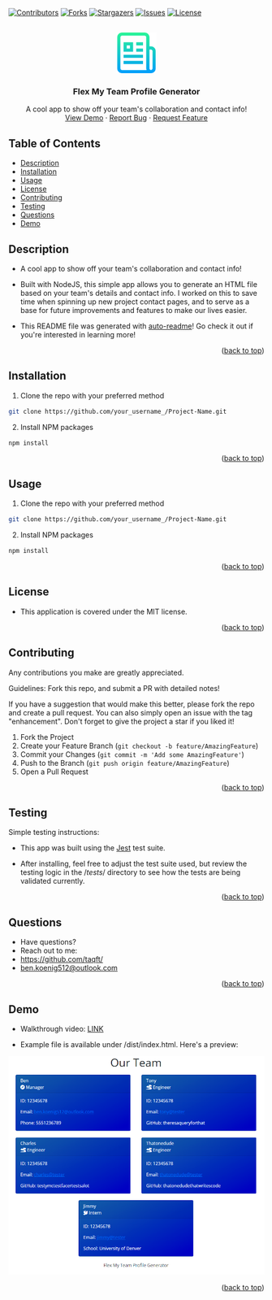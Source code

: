 <div id="top"></div>
<!--
*** Credit to Othneil Drew's Best-README-Template as the base
*** for this template and concept/layout. The following is an iteration
*** from that version, and contains similar structure, with some improvements
*** to allow for easy automation of the README generation process.
*** Check it out: https://github.com/othneildrew/Best-README-Template/
*** For more information about this README template version
*** see the following repo: https://github.com/taqft/auto-readme
-->

<!-- PROJECT SHIELDS -->
<!--
*** Reference links are enclosed in brackets [ ] instead of parentheses ( ).
*** See the bottom of this document for the declaration of the reference variables
*** for contributors-url, forks-url, etc. This is an optional, concise syntax you may use.
*** https://www.markdownguide.org/basic-syntax/#reference-style-links
-->
[![Contributors][contributors-shield]][contributors-url]
[![Forks][forks-shield]][forks-url]
[![Stargazers][stars-shield]][stars-url]
[![Issues][issues-shield]][issues-url]
[![License][license-shield]][license-url]


<!-- PROJECT LOGO -->
<br />
<div align="center">
  <a href="https://github.com/taqft/flex-my-team">
    <img src="assets/images/logo.png" alt="Logo" width="80" height="80">
  </a>

<h3 align="center">Flex My Team Profile Generator</h3>

  <p align="center">
    A cool app to show off your team's collaboration and contact info!
    <br />
    <a href="https://taqft.github.io/flex-my-team/">View Demo</a>
    ·
    <a href="https://github.com/taqft/flex-my-team/issues">Report Bug</a>
    ·
    <a href="https://github.com/taqft/flex-my-team/issues">Request Feature</a>
  </p>
</div>

<!-- TABLE OF CONTENTS -->
## Table of Contents

* [Description](#description)
* [Installation](#installation)
* [Usage](#usage)
* [License](#license)
* [Contributing](#contributing)
* [Testing](#testing)
* [Questions](#questions)
* [Demo](#demo)

<!-- DESCRIPTION -->
## Description

* A cool app to show off your team's collaboration and contact info!

* Built with NodeJS, this simple app allows you to generate an HTML file based on your team's details and contact info. I worked on this to save time when spinning up new project contact pages, and to serve as a base for future improvements and features to make our lives easier.

* This README file was generated with [auto-readme](https://github.com/taqft/auto-readme/)! Go check it out if you're interested in learning more!

<p align="right">(<a href="#top">back to top</a>)</p>

<!-- INSTALLATION -->
## Installation

1. Clone the repo with your preferred method
```sh
git clone https://github.com/your_username_/Project-Name.git
```
2. Install NPM packages
```sh
npm install
```

<p align="right">(<a href="#top">back to top</a>)</p>

<!-- USAGE -->
## Usage

1. Clone the repo with your preferred method
```sh
git clone https://github.com/your_username_/Project-Name.git
```
2. Install NPM packages
```sh
npm install
```

<p align="right">(<a href="#top">back to top</a>)</p>

<!-- LICENSE -->
## License

* This application is covered under the MIT license.

<p align="right">(<a href="#top">back to top</a>)</p>

<!-- CONTRIBUTING -->
## Contributing

Any contributions you make are greatly appreciated.

Guidelines: Fork this repo, and submit a PR with detailed notes!

If you have a suggestion that would make this better, please fork the repo and create a pull request.
You can also simply open an issue with the tag "enhancement".
Don't forget to give the project a star if you liked it!

1. Fork the Project
2. Create your Feature Branch (`git checkout -b feature/AmazingFeature`)
3. Commit your Changes (`git commit -m 'Add some AmazingFeature'`)
4. Push to the Branch (`git push origin feature/AmazingFeature`)
5. Open a Pull Request

<p align="right">(<a href="#top">back to top</a>)</p>

<!-- TESTING -->
## Testing

Simple testing instructions:

* This app was built using the [Jest](https://jestjs.io/) test suite. 

* After installing, feel free to adjust the test suite used, but review the testing logic in the /_tests_/ directory to see how the tests are being validated currently.

<p align="right">(<a href="#top">back to top</a>)</p>

<!-- QUESTIONS -->
## Questions

* Have questions?
* Reach out to me: 
* https://github.com/taqft/
* [ben.koenig512@outlook.com](mailto:ben.koenig512@outlook.com "My contact Email")

<p align="right">(<a href="#top">back to top</a>)</p>

<!-- PROJECT EXAMPLE -->
## Demo

* Walkthrough video: [LINK](https://puu.sh/IBsVC/dce5464600.mp4 "Walkthrough Video")

* Example file is available under /dist/index.html. Here's a preview:

[![Product Name Screen Shot][product-screenshot]](https://taqft.github.io/flex-my-team/)

<p align="right">(<a href="#top">back to top</a>)</p>



<!-- MARKDOWN LINKS & IMAGES -->
<!-- https://www.markdownguide.org/basic-syntax/#reference-style-links -->
[contributors-shield]: https://img.shields.io/github/contributors/taqft/flex-my-team.svg?style=for-the-badge
[contributors-url]: https://github.com/taqft/flex-my-team/graphs/contributors
[forks-shield]: https://img.shields.io/github/forks/taqft/flex-my-team.svg?style=for-the-badge
[forks-url]: https://github.com/taqft/flex-my-team/network/members
[stars-shield]: https://img.shields.io/github/stars/taqft/flex-my-team.svg?style=for-the-badge
[stars-url]: https://github.com/taqft/flex-my-team/stargazers
[issues-shield]: https://img.shields.io/github/issues/taqft/flex-my-team.svg?style=for-the-badge
[issues-url]: https://github.com/taqft/flex-my-team/issues
[license-shield]: https://img.shields.io/github/license/taqft/flex-my-team.svg?style=for-the-badge&cacheSeconds=3600
[license-url]: https://github.com/taqft/flex-my-team/blob/main/LICENSE.txt
[linkedin-shield]: https://img.shields.io/badge/-LinkedIn-black.svg?style=for-the-badge&logo=linkedin&colorB=555
[product-screenshot]: assets/images/screenshot.png
[portfolio-shield]: https://img.shields.io/badge/my_portfolio-000?style=for-the-badge&logo=ko-fi&logoColor=white
